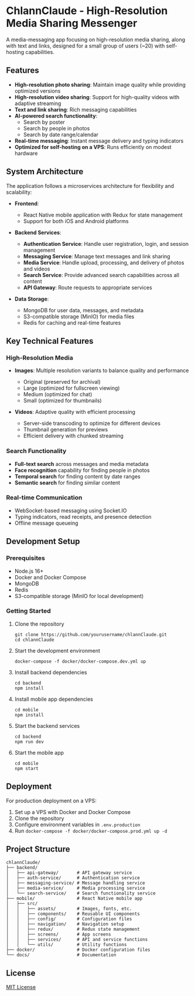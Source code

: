 # ChlannClaude - High-Resolution Media Sharing Messenger

A media-messaging app focusing on high-resolution media sharing, along with text and links, designed for a small group of users (~20) with self-hosting capabilities.

## Features

- **High-resolution photo sharing**: Maintain image quality while providing optimized versions
- **High-resolution video sharing**: Support for high-quality videos with adaptive streaming
- **Text and link sharing**: Rich messaging capabilities
- **AI-powered search functionality**:
  - Search by poster
  - Search by people in photos
  - Search by date range/calendar
- **Real-time messaging**: Instant message delivery and typing indicators
- **Optimized for self-hosting on a VPS**: Runs efficiently on modest hardware

## System Architecture

The application follows a microservices architecture for flexibility and scalability:

- **Frontend**: 
  - React Native mobile application with Redux for state management
  - Support for both iOS and Android platforms

- **Backend Services**:
  - **Authentication Service**: Handle user registration, login, and session management
  - **Messaging Service**: Manage text messages and link sharing
  - **Media Service**: Handle upload, processing, and delivery of photos and videos
  - **Search Service**: Provide advanced search capabilities across all content
  - **API Gateway**: Route requests to appropriate services

- **Data Storage**:
  - MongoDB for user data, messages, and metadata
  - S3-compatible storage (MinIO) for media files
  - Redis for caching and real-time features

## Key Technical Features

### High-Resolution Media

- **Images**: Multiple resolution variants to balance quality and performance
  - Original (preserved for archival)
  - Large (optimized for fullscreen viewing)
  - Medium (optimized for chat)
  - Small (optimized for thumbnails)
  
- **Videos**: Adaptive quality with efficient processing
  - Server-side transcoding to optimize for different devices
  - Thumbnail generation for previews
  - Efficient delivery with chunked streaming

### Search Functionality

- **Full-text search** across messages and media metadata
- **Face recognition** capability for finding people in photos
- **Temporal search** for finding content by date ranges
- **Semantic search** for finding similar content

### Real-time Communication

- WebSocket-based messaging using Socket.IO
- Typing indicators, read receipts, and presence detection
- Offline message queueing

## Development Setup

### Prerequisites

- Node.js 16+
- Docker and Docker Compose
- MongoDB
- Redis
- S3-compatible storage (MinIO for local development)

### Getting Started

1. Clone the repository
   ```
   git clone https://github.com/yourusername/chlannClaude.git
   cd chlannClaude
   ```

2. Start the development environment
   ```
   docker-compose -f docker/docker-compose.dev.yml up
   ```

3. Install backend dependencies
   ```
   cd backend
   npm install
   ```

4. Install mobile app dependencies
   ```
   cd mobile
   npm install
   ```

5. Start the backend services
   ```
   cd backend
   npm run dev
   ```

6. Start the mobile app
   ```
   cd mobile
   npm start
   ```

## Deployment

For production deployment on a VPS:

1. Set up a VPS with Docker and Docker Compose
2. Clone the repository
3. Configure environment variables in `.env.production`
4. Run `docker-compose -f docker/docker-compose.prod.yml up -d`

## Project Structure

```
chlannClaude/
├── backend/
│   ├── api-gateway/       # API gateway service
│   ├── auth-service/      # Authentication service
│   ├── messaging-service/ # Message handling service
│   ├── media-service/     # Media processing service
│   └── search-service/    # Search functionality service
├── mobile/                # React Native mobile app
│   ├── src/
│   │   ├── assets/        # Images, fonts, etc.
│   │   ├── components/    # Reusable UI components
│   │   ├── config/        # Configuration files
│   │   ├── navigation/    # Navigation setup
│   │   ├── redux/         # Redux state management
│   │   ├── screens/       # App screens
│   │   ├── services/      # API and service functions
│   │   └── utils/         # Utility functions
├── docker/                # Docker configuration files
└── docs/                  # Documentation
```

## License

[MIT License](LICENSE)
